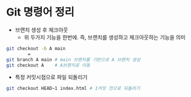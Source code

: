 # Git 명령어 정리

- 브랜치 생성 후 체크아웃
   - 위 두가지 기능을 한번에. 즉, 브랜치를 생성하고 체크아웃하는 기능을 의미 
```bash
git checkout -b A main
        =
git branch A main # main 브랜치를 기반으로 A 브랜치 생성
git checkout A    # A브랜치로 이동
```
    
- 특정 커밋시점으로 파일 되돌리기
 ```bash
git checkout HEAD~1 index.html # 1커밋 전으로 되돌리기
 ```


